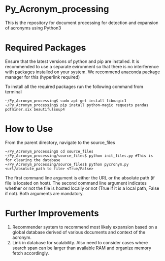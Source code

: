 # Py_Acronym_processing
This is the repository for document processing for detection and expansion of acronyms using Python3

# Required Packages
Ensure that the latest versions of python and pip are installed. It is recommended to use a separate evironment so that there is no interference with packages installed on your system. We recommend anaconda package manager for this (hyperlink required)

To install all the required packages run the following command from terminal

```console
~/Py_Acronym_processing$ sudo apt-get install libmagic1
~/Py_Acronym_processing$ pip install python-magic requests pandas pdfminer.six beautifulsoup4
```

# How to Use
From the parent directory, navigate to the source_files
```console
~/Py_Acronym_processing$ cd source_files
~/Py_Acronym_processing/source_files$ python init_files.py #This is for clearing the database
~/Py_Acronym_processing/source_files$ python pycronym.py <url/absolute_path to file> <True/False>
```

The first command line argument is either the URL or the absolute path (if file is located on host). The second command line argument indicates whether or not the file is hosted locally or not (True if it is a local path, False if not). Both arguments are mandatory.

# Further Improvements

<ol>
    <li> Recommender system to recommend most likely expansion based on a global database derived of various documents and context of the acronym. </li>
    <li> Link in database for scalability. Also need to consider cases where search span can be larger than available RAM and organize memory fetch accordingly. </li>
</ol>
